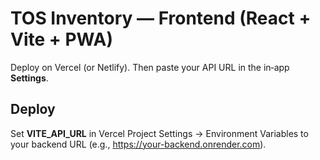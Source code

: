 
# TOS Inventory — Frontend (React + Vite + PWA)
Deploy on Vercel (or Netlify). Then paste your API URL in the in‑app **Settings**.


## Deploy
Set **VITE_API_URL** in Vercel Project Settings → Environment Variables to your backend URL (e.g., https://your-backend.onrender.com).
